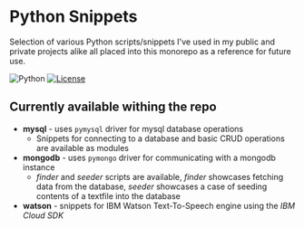 # Python Snippets
Selection of various Python scripts/snippets I've used in my public and private projects alike all placed into this monorepo as a reference for future use.

![Python](https://img.shields.io/badge/python%20-%2314354C.svg?&style=for-the-badge&logo=python&logoColor=white)
[![License](https://img.shields.io/github/license/Loupeznik/python-snippets?style=for-the-badge)](./LICENSE)


## Currently available withing the repo
- **mysql** - uses `pymysql` driver for mysql database operations
  - Snippets for connecting to a database and basic CRUD operations are available as modules
- **mongodb** - uses `pymongo` driver for communicating with a mongodb instance
  - *finder* and *seeder* scripts are available, *finder* showcases fetching data from the database, *seeder* showcases a case of seeding contents of a textfile into the database
- **watson** - snippets for IBM Watson Text-To-Speech engine using the *IBM Cloud SDK*